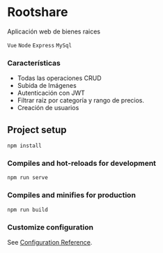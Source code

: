# Rootshare
Aplicación web de bienes raices

 `Vue` `Node` `Express` `MySql` 


### Características
- Todas las operaciones CRUD
- Subida de Imágenes
- Autenticación con JWT
- Filtrar raíz por categoría y rango de precios.
- Creación de usuarios

## Project setup
```
npm install
```

### Compiles and hot-reloads for development
```
npm run serve
```

### Compiles and minifies for production
```
npm run build
```

### Customize configuration
See [Configuration Reference](https://cli.vuejs.org/config/).
